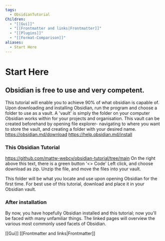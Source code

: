 ```yaml
---
tags:
  - ObsidianTutorial
Children:
  - "[[Gui]]"
  - "[[Frontmatter and links|Frontmatter]]"
  - "[[Plugins]]"
  - "[[Format-Comparison]]"
aliases:
  - Start Here
---
```

# Start Here
## Obsidian is free to use and very competent.
This tutorial will enable you to achieve 90% of what obsidian is capable of. Upon downloading and installing Obsidian, run the program and choose a folder to use as a vault.
A 'vault' is simply the folder on your computer Obsidian works within for your projects and organisation.
This vault can be created beforehand by opening file explorer- navigating to where you want to store the vault, and creating a folder with your desired name.
https://obsidian.md/download
https://help.obsidian.md/install

### This Obsidian Tutorial
https://github.com/mattw-webcv/obsidian-tutorial/tree/main
On the right above this text, there is a green button '<> Code'
Left click, and choose download as zip.
Unzip the file, and move the files into your vault.

This folder will be what you locate and use upon opening Obsidian for the first time. For best use of this tutorial, download and place it in your Obsidian vault.

### After installation
By now, you have hopefully Obsidian installed and this tutorial; now you'll be faced with many unfamiliar things.
The linked pages will overview the various most commonly used facets of Obsidian.


[[Gui]]
[[Frontmatter and links|Frontmatter]]
